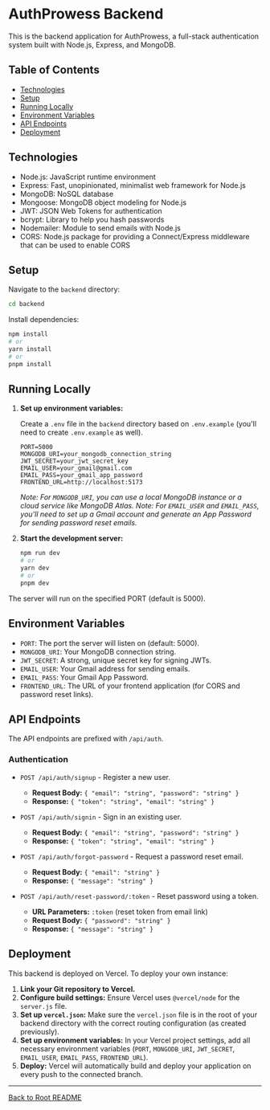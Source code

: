 # AuthProwess Backend

This is the backend application for AuthProwess, a full-stack authentication system built with Node.js, Express, and MongoDB.

## Table of Contents

- [Technologies](#technologies)
- [Setup](#setup)
- [Running Locally](#running-locally)
- [Environment Variables](#environment-variables)
- [API Endpoints](#api-endpoints)
- [Deployment](#deployment)

## Technologies

- Node.js: JavaScript runtime environment
- Express: Fast, unopinionated, minimalist web framework for Node.js
- MongoDB: NoSQL database
- Mongoose: MongoDB object modeling for Node.js
- JWT: JSON Web Tokens for authentication
- bcrypt: Library to help you hash passwords
- Nodemailer: Module to send emails with Node.js
- CORS: Node.js package for providing a Connect/Express middleware that can be used to enable CORS

## Setup

Navigate to the `backend` directory:

```bash
cd backend
```

Install dependencies:

```bash
npm install
# or
yarn install
# or
pnpm install
```

## Running Locally

1.  **Set up environment variables:**

    Create a `.env` file in the `backend` directory based on `.env.example` (you'll need to create `.env.example` as well).

    ```dotenv
    PORT=5000
    MONGODB_URI=your_mongodb_connection_string
    JWT_SECRET=your_jwt_secret_key
    EMAIL_USER=your_gmail@gmail.com
    EMAIL_PASS=your_gmail_app_password
    FRONTEND_URL=http://localhost:5173
    ```

    *Note: For `MONGODB_URI`, you can use a local MongoDB instance or a cloud service like MongoDB Atlas.*
    *Note: For `EMAIL_USER` and `EMAIL_PASS`, you'll need to set up a Gmail account and generate an App Password for sending password reset emails.*

2.  **Start the development server:**

    ```bash
    npm run dev
    # or
    yarn dev
    # or
    pnpm dev
    ```

The server will run on the specified PORT (default is 5000).

## Environment Variables

- `PORT`: The port the server will listen on (default: 5000).
- `MONGODB_URI`: Your MongoDB connection string.
- `JWT_SECRET`: A strong, unique secret key for signing JWTs.
- `EMAIL_USER`: Your Gmail address for sending emails.
- `EMAIL_PASS`: Your Gmail App Password.
- `FRONTEND_URL`: The URL of your frontend application (for CORS and password reset links).

## API Endpoints

The API endpoints are prefixed with `/api/auth`.

### Authentication

- `POST /api/auth/signup` - Register a new user.
  - **Request Body:** `{ "email": "string", "password": "string" }`
  - **Response:** `{ "token": "string", "email": "string" }`

- `POST /api/auth/signin` - Sign in an existing user.
  - **Request Body:** `{ "email": "string", "password": "string" }`
  - **Response:** `{ "token": "string", "email": "string" }`

- `POST /api/auth/forgot-password` - Request a password reset email.
  - **Request Body:** `{ "email": "string" }`
  - **Response:** `{ "message": "string" }`

- `POST /api/auth/reset-password/:token` - Reset password using a token.
  - **URL Parameters:** `:token` (reset token from email link)
  - **Request Body:** `{ "password": "string" }`
  - **Response:** `{ "message": "string" }`

## Deployment

This backend is deployed on Vercel. To deploy your own instance:

1.  **Link your Git repository to Vercel.**
2.  **Configure build settings:** Ensure Vercel uses `@vercel/node` for the `server.js` file.
3.  **Set up `vercel.json`:** Make sure the `vercel.json` file is in the root of your backend directory with the correct routing configuration (as created previously).
4.  **Set up environment variables:** In your Vercel project settings, add all necessary environment variables (`PORT`, `MONGODB_URI`, `JWT_SECRET`, `EMAIL_USER`, `EMAIL_PASS`, `FRONTEND_URL`).
5.  **Deploy:** Vercel will automatically build and deploy your application on every push to the connected branch.

---

[Back to Root README](../README.md) 